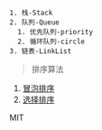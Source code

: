 ``` text
1. 栈-Stack
2. 队列-Queue
  1. 优先队列-priority
  2. 循环队列-circle
3. 链表-LinkList
```
> 排序算法

1. [冒泡排序](./Sort/Bubble.html)
2. [选择排序](./Sort/Select.html)

MIT
